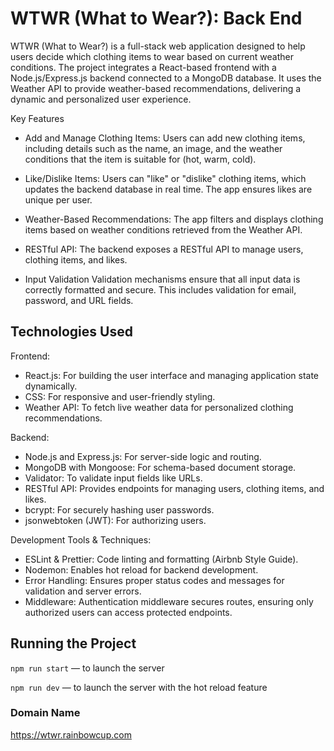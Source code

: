# WTWR (What to Wear?): Back End

WTWR (What to Wear?) is a full-stack web application designed to help users decide which clothing items to wear based on current weather conditions. The project integrates a React-based frontend with a Node.js/Express.js backend connected to a MongoDB database. It uses the Weather API to provide weather-based recommendations, delivering a dynamic and personalized user experience.

Key Features

- Add and Manage Clothing Items:
  Users can add new clothing items, including details such as the name, an image, and the weather conditions that the item is suitable for (hot, warm, cold).

- Like/Dislike Items:
  Users can "like" or "dislike" clothing items, which updates the backend database in real time. The app ensures likes are unique per user.

- Weather-Based Recommendations:
  The app filters and displays clothing items based on weather conditions retrieved from the Weather API.

- RESTful API:
  The backend exposes a RESTful API to manage users, clothing items, and likes.

- Input Validation
  Validation mechanisms ensure that all input data is correctly formatted and secure. This includes validation for email, password, and URL fields.

## Technologies Used

Frontend:

- React.js: For building the user interface and managing application state dynamically.
- CSS: For responsive and user-friendly styling.
- Weather API: To fetch live weather data for personalized clothing recommendations.

Backend:

- Node.js and Express.js: For server-side logic and routing.
- MongoDB with Mongoose: For schema-based document storage.
- Validator: To validate input fields like URLs.
- RESTful API: Provides endpoints for managing users, clothing items, and likes.
- bcrypt: For securely hashing user passwords.
- jsonwebtoken (JWT): For authorizing users.

Development Tools & Techniques:

- ESLint & Prettier: Code linting and formatting (Airbnb Style Guide).
- Nodemon: Enables hot reload for backend development.
- Error Handling: Ensures proper status codes and messages for validation and server errors.
- Middleware: Authentication middleware secures routes, ensuring only authorized users can access protected endpoints.

## Running the Project

`npm run start` — to launch the server

`npm run dev` — to launch the server with the hot reload feature

### Domain Name

https://wtwr.rainbowcup.com
